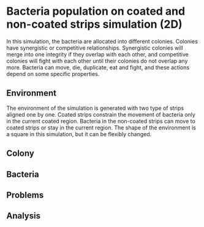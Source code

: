 # Bacteria population on coated and non-coated strips simulation (2D)

In this simulation, the bacteria are allocated into different colonies. Colonies have synergistic or competitive relationships. Synergistic colonies will merge into one integrity if they overlap with each other, and competitive colonies will fight with each other until their colonies do not overlap any more. Bacteria can move, die, duplicate, eat and fight, and these actions depend on some specific properties.

## Environment

The environment of the simulation is generated with two type of strips aligned one by one. Coated strips constrain the movement of bacteria only in the current coated region. Bacteria in the non-coated strips can move to coated strips or stay in the current region. The shape of the environment is a square in this simulation, but it can be flexibly changed.  

## Colony

## Bacteria

## Problems

## Analysis
